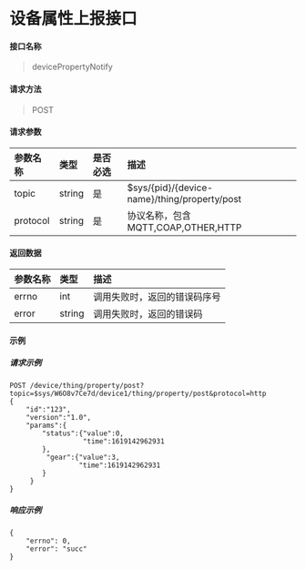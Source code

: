 # 设备属性上报接口

#### 接口名称

> devicePropertyNotify

#### 请求方法

>POST

#### 请求参数

| 参数名称   | 类型   | 是否必选 | 描述   |
| :--------- | :----- | :------- | :----- |
| topic | string | 是       | $sys/{pid}/{device-name}/thing/property/post |
| protocol | string | 是       | 协议名称，包含MQTT,COAP,OTHER,HTTP|

#### 返回数据

| 参数名称          | 类型    | 描述                       |
| :---------------- | :------ | :------------------------- |
| errno              | int  | 调用失败时，返回的错误码序号   |
| error               | string  | 调用失败时，返回的错误码 |

#### 示例

##### 请求示例

```
POST /device/thing/property/post?topic=$sys/W6O8v7Ce7d/device1/thing/property/post&protocol=http
{
    "id":"123",
    "version":"1.0",
    "params":{
        "status":{"value":0,
                  "time":1619142962931
        },
         "gear":{"value":3,
                 "time":1619142962931
        }
     }   
}
```


##### 响应示例

```
{
    "errno": 0,
    "error": "succ"
}
```

